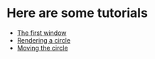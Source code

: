 # Here are some tutorials
- [The first window](https://github.com/iotacb/Cloud-Engine/tutorials/The-first-window/display.md)
- [Rendering a circle](https://github.com/iotacb/Cloud-Engine/tutorials/Rendering-a-circle/circle.md)
- [Moving the circle](https://github.com/iotacb/Cloud-Engine/tutorials/Moving-the-circle/moving.md)

